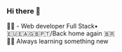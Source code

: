 ### Hi there 👋

👨‍💻 - Web developer Full Stack• <br/>
🇪🇺🇪🇦🇬🇧🇵🇹/Back home again 🇧🇷 <br/>
🧠📖 Always learning something new <br/>
